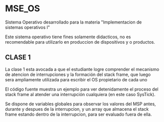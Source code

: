 # MSE_OS
Sistema Operativo desarrollado para la materia "Implementacion de sistemas operativos I"

Este sistema operativo tiene fines solamente didacticos, no es recomendable para utilizarlo en produccion de dispositivos y o productos.

## CLASE 1
La clase 1 esta avocada a que el estudiante logre comprender el mecanismo de atencion de interrupciones y la formación del stack frame, que luego sera ampliamente utilizada para escribir el OS propietario de cada uno

El código fuente muestra un ejemplo para ver detenidamente el proceso del stack frame al atender una interrupción cualquiera (en este caso SysTick).

Se dispone de variables globales para observar los valores del MSP antes, durante y despues de la interrupcion, y un array que almacena el stack frame estando dentro de la interrupcion, para ser evaluado fuera de ella.
